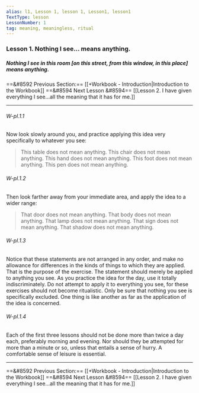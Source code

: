 ```yaml
---
alias: l1, Lesson 1, lesson 1, Lesson1, lesson1
TextType: lesson
LessonNumber: 1
tag: meaning, meaningless, ritual
---
```

### Lesson 1. Nothing I see... means anything.

##### Nothing I see in this room [on this street, from this window, in this place] means anything.

==&#8592 Previous Section:== [[+Workbook - Introduction|Introduction to the Workbook]]
==&#8594 Next Lesson &#8594== [[Lesson 2. I have given everything I see...all the meaning that it has for me.]]

***
###### W-pI.1.1
Now look slowly around you, and practice applying this idea very specifically to whatever you see:

>This table does not mean anything.
This chair does not mean anything.
This hand does not mean anything.
This foot does not mean anything.
>This pen does not mean anything.

###### W-pI.1.2
Then look farther away from your immediate area, and apply the idea to a wider range:

>That door does not mean anything.
>That body does not mean anything.
>That lamp does not mean anything.
>That sign does not mean anything.
>That shadow does not mean anything.

###### W-pI.1.3
Notice that these statements are not arranged in any order, and make no allowance for differences in the kinds of things to which they are applied. That is the purpose of the exercise. The statement should merely be applied to anything you see. As you practice the idea for the day, use it totally indiscriminately. Do not attempt to apply it to everything you see, for these exercises should not become ritualistic. Only be sure that nothing you see is specifically excluded. One thing is like another as far as the application of the idea is concerned.

###### W-pI.1.4
Each of the first three lessons should not be done more than twice a day each, preferably morning and evening. Nor should they be attempted for more than a minute or so, unless that entails a sense of hurry. A comfortable sense of leisure is essential.

***
==&#8592 Previous Section:== [[+Workbook - Introduction|Introduction to the Workbook]]
==&#8594 Next Lesson &#8594== [[Lesson 2. I have given everything I see...all the meaning that it has for me.]]
